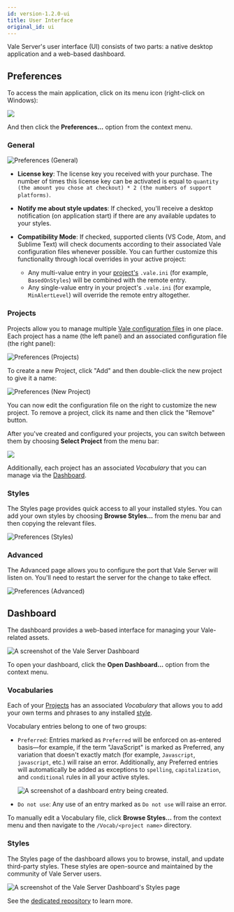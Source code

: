 ```yaml
---
id: version-1.2.0-ui
title: User Interface
original_id: ui
---
```


Vale Server's user interface (UI) consists of two parts: a native desktop
application and a web-based dashboard.

## Preferences

To access the main application, click on its menu icon (right-click on Windows):

<img class="rounded" src="assets/ui/menu.gif" style="max-width: 60%;">

And then click the **Preferences...** option from the context menu.

### General

![Preferences (General)](assets/ui/macOS/prefs-general.png)

- **License key**: The license key you received with your purchase. The number of times this license key can be activated is equal to `quantity (the amount you chose at checkout) * 2 (the numbers of support platforms)`.

- **Notify me about style updates**: If checked, you'll receive a desktop notification (on application start) if there are any available updates to your styles.

- **Compatibility Mode**: If checked, supported clients (VS Code, Atom, and Sublime Text) will check documents according to their associated Vale configuration files whenever possible. You can further customize this functionality through local overrides in your active project:

  - Any multi-value entry in your [project's](#projects) `.vale.ini` (for example, `BasedOnStyles`) will be combined with the remote entry.
  - Any single-value entry in your project's `.vale.ini` (for example, `MinAlertLevel`) will override the remote entry altogether.

### Projects

Projects allow you to manage multiple [Vale configuration files](ini)
in one place. Each project has a name (the left panel) and an associated
configuration file (the right panel):

![Preferences (Projects)](assets/ui/macOS/prefs-projects.png)

To create a new Project, click "Add" and then double-click the new project
to give it a name:

![Preferences (New Project)](assets/ui/macOS/new-project.png)

You can now edit the configuration file on the right to customize the new
project. To remove a project, click its name and then click the "Remove"
button.

After you've created and configured your projects, you can switch
between them by choosing **Select Project** from the menu bar:

<img src="assets/ui/macOS/select-project.png" class="small">

Additionally, each project has an associated *Vocabulary* that you can manage
via the [Dashboard](#dashboard).

### Styles

The Styles page provides quick access to all your installed styles. You can
add your own styles by choosing **Browse Styles...** from the menu bar and then
copying the relevant files.

![Preferences (Styles)](assets/ui/macOS/prefs-styles.png)

### Advanced

The Advanced page allows you to configure the port that Vale Server
will listen on. You'll need to restart the server for the change to take
effect.

![Preferences (Advanced)](assets/ui/macOS/prefs-advanced.png)

## Dashboard

The dashboard provides a web-based interface for managing your Vale-related
assets.

![A screenshot of the Vale Server Dashboard](assets/ui/dash.png)

To open your dashboard, click the **Open Dashboard...** option from the context
menu.

### Vocabularies

Each of your [Projects](#projects) has an associated *Vocabulary* that allows
you to add your own terms and phrases to any installed [style](#styles).

Vocabulary entries belong to one of two groups:

- `Preferred`: Entries marked as `Preferred` will be enforced on as-entered
  basis&mdash;for example, if the term "JavaScript" is marked as Preferred, any
  variation that doesn't exactly match (for example, `Javascript`, `javascript`, etc.) will
  raise an error. Additionally, any Preferred entries will automatically be
  added as exceptions to `spelling`, `capitalization`, and `conditional` rules
  in all your active styles.

  ![A screenshot of a dashboard entry being created.](assets/ui/dash-entry.png)

- `Do not use`: Any use of an entry marked as `Do not use` will raise an error.

To manually edit a Vocabulary file, click **Browse Styles...** from the context
menu and then navigate to the `/Vocab/<project name>` directory.

### Styles

The Styles page of the dashboard allows you to browse, install, and update
third-party styles. These styles are open-source and maintained by the community of
Vale Server users.

![A screenshot of the Vale Server Dashboard's Styles page](assets/ui/dash-styles.png)

See the [dedicated repository](https://github.com/errata-ai/styles) to learn more.
